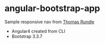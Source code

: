 # angular-bootstrap-app
Sample responsive nav from [Thomas Rundle](https://medium.com/@ct7/the-simple-way-to-make-a-mobile-angular-2-bootstrap-navbar-without-jquery-d6b3f67b037b)

* Angular4 created from CLI
* Bootstrap 3.3.7
